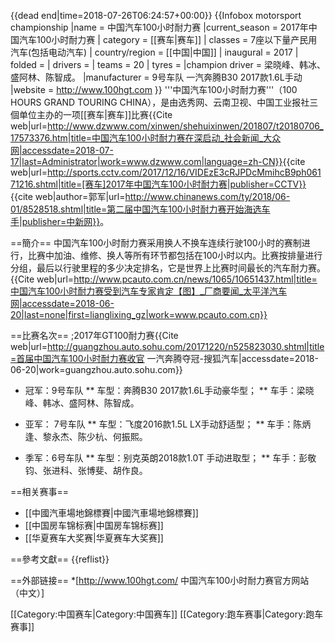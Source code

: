 {{dead end|time=2018-07-26T06:24:57+00:00}}
{{Infobox motorsport championship
|name = 中国汽车100小时耐力赛
|current_season = 2017年中国汽车100小时耐力赛
| category        = [[赛车|赛车]]
| classes         = 7座以下量产民用汽车(包括电动汽车)
| country/region  = [[中国|中国]]
| inaugural       = 2017
| folded          = 
| drivers         = 
| teams           = 20
| tyres           = 
|champion driver = 梁晓峰、韩冰、盛阿林、陈智成。
|manufacturer    = 9号车队 一汽奔腾B30 2017款1.6L手动
|website = http://www.100hgt.com
}}
'''中国汽车100小时耐力赛'''（100 HOURS GRAND TOURING CHINA），是由选秀网、云南卫视、中国工业报社三個单位主办的一项[[赛车|赛车]]比赛<ref>{{Cite web|url=http://www.dzwww.com/xinwen/shehuixinwen/201807/t20180706_17573376.htm|title=中国汽车100小时耐力赛在深启动_社会新闻_大众网|accessdate=2018-07-17|last=Administrator|work=www.dzwww.com|language=zh-CN}}</ref><ref>{{cite web|url=http://sports.cctv.com/2017/12/16/VIDEzE3cRJPDcMmihcB9ph06171216.shtml|title=[赛车]2017年中国汽车100小时耐力赛|publisher=CCTV}}</ref><ref>{{cite web|author=郭军|url=http://www.chinanews.com/ty/2018/06-01/8528518.shtml|title=第二届中国汽车100小时耐力赛开始海选车手|publisher=中新网}}</ref>。

==簡介==
中国汽车100小时耐力赛采用换人不换车连续行驶100小时的赛制进行，比赛中加油、维修、换人等所有环节都包括在100小时以内。比赛按排量进行分组，最后以行驶里程的多少决定排名，它是世界上比赛时间最长的汽车耐力赛。<ref>{{Cite web|url=http://www.pcauto.com.cn/news/1065/10651437.html|title=中国汽车100小时耐力赛受到汽车专家肯定【图】_厂商要闻_太平洋汽车网|accessdate=2018-06-20|last=none|first=lianglixing_gz|work=www.pcauto.com.cn}}</ref>

==比赛名次==
;2017年GT100耐力赛<ref>{{Cite web|url=http://guangzhou.auto.sohu.com/20171220/n525823030.shtml|title=首届中国汽车100小时耐力赛收官 一汽奔腾夺冠-搜狐汽车|accessdate=2018-06-20|work=guangzhou.auto.sohu.com}}</ref>

* 冠军：9号车队
** 车型：奔腾B30 2017款1.6L手动豪华型；
** 车手：梁晓峰、韩冰、盛阿林、陈智成。

* 亚军： 7号车队
** 车型：飞度2016款1.5L LX手动舒适型；
** 车手：陈炳逢、黎永杰、陈少杭、何振熙。

* 季军：6号车队
** 车型：别克英朗2018款1.0T 手动进取型；
** 车手：彭敬钧、张进科、张博斐、胡作良。

==相关赛事==
* [[中國汽車場地錦標賽|中國汽車場地錦標賽]]
* [[中国房车锦标赛|中国房车锦标赛]]
* [[华夏赛车大奖赛|华夏赛车大奖赛]]

==參考文獻==
{{reflist}}

==外部链接==
*[http://www.100hgt.com/  中国汽车100小时耐力赛官方网站（中文）]

[[Category:中国赛车|Category:中国赛车]]
[[Category:跑车赛事|Category:跑车赛事]]